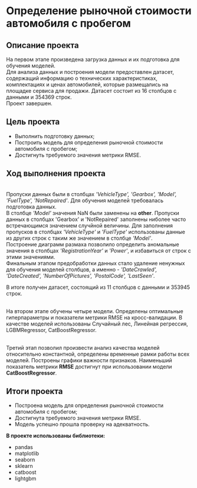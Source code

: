 # Определение рыночной стоимости автомобиля с пробегом
## Описание проекта

На первом этапе произведена загрузка данных и их подготовка для обучения моделей.
<br>Для анализа данных и построения модели предоставлен датасет, содержащий информацию о технических характеристиках, комплектациях и ценах автомобилей, которые размещались на площадке сервиса для продажи. Датасет состоит из 16 столбцов с данными и 354369 строк.
<br>Проект завершен.

## Цель проекта
- Выполнить подготовку данных;
- Построить модель для определения рыночной стоимости автомобиля с пробегом;
- Достигнуть требуемого значения метрики RMSE.

## Ход выполнения проекта
<br>Пропуски данных были в столбцах *'VehicleType', 'Gearbox', 'Model', 'FuelType', 'NotRepaired'*. Для обучения моделей требовалась подготовка данных.
<br>В столбце *'Model'* значения NaN были заменены на **other**. Пропуски данных в столбцах 'Gearbox' и 'NotRepaired' заполнены ниболее часто встречающимся значением случйной величины. Для заполнения пропусков в столбцах *'VehicleType'* и *'FuelType'* использованы данные из других строк с таким же значением в столбце *'Model'*.
<br>Построение диаграмм размаха позволило определить аномальные значения в столбцах *'RegistrationYear'* и *'Power'*, и избавиться от строк с этими значениями.
<br>Финальным этапом предобработки данных стало удаление ненужных для обучения моделей столбцов, а именно - *'DateCrawled', 'DateCreated', 'NumberOfPictures', 'PostalCode', 'LastSeen'*.

В итоге получен датасет, состоящий из 11 столбцов с данными и 353945 строк.

<br>На втором этапе обучены четыре модели. Определены оптимальные гиперпараметры и показатели метрики RMSE на кросс-валидации. В качестве моделей использованы Случайный лес, Линейная регрессия, LGBMRegressor, CatBoostRegressor.

<br>Третий этап позволил произвести анализ качества моделей относительно константной, определены временные рамки работы всех моделей. Построены графики важности признаков. Наименьший показатель метрики **RMSE** достигнут при использовании модели **CatBoostRegressor**.

## Итоги проекта
- Построена модель для определения рыночной стоимости автомобиля с пробегом;
- Достигнута требуемого значения метрики RMSE.
- Модель успешно прошла проверку на адекватность.

**В проекте использованы библиотеки:**
- pandas
- matplotlib
- seaborn
- sklearn
- catboost
- lightgbm
